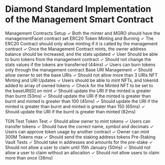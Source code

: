 # Diamond Standard Implementation of the Management Smart Contract

   Management Contracts Setup
      ✓ Both the minter and MGRO should have the managementFacet contract set
    ERC20 Token Minting and Burning
      ✓ The ERC20 Contract should only allow minting if it is called by the management contract
      ✓ Once the Management Contract mints, the owner address balance should be increased, and the stats updated
      ✓ User Should be able to burn tokens from the management contract
      ✓ Should not change the stats values if the tokens are transferred (44ms)
      ✓ Users can burn tokens only through the management contract
    Base URI Management
      ✓ Should allow owner to set the base URIs
      ✓ Should not allow more than 3 URIs
    NFT Minting and URI Updates
      ✓ Users should be able to mint NFTs, and tokenId added to array of owned tokens
      ✓ Check for the Minted NFT to be set to the baseURI[0] on mint
      ✓ Should update the URI if the minted is greater than burnt (53ms)
      ✓ Should update the URI if the minted is greater than burnt and minted is greater than 100 (45ms)
      ✓ Should update the URI if the minted is greater than burnt and minted is greater than 150 (65ms)
      ✓ Should update the URI if the burnt is greater than minted (82ms)

  TGN Test
    Token Test
      ✓ Should allow owner to mint tokens
      ✓ Users can transfer tokens
      ✓ Should have the correct name, symbol and decimals
      ✓ Users can approve token usage by another contract
      ✓ Owner can mint 300M Tokens max
      ✓ Should send the staking address tokens
    Pre-Staking Vault Tests
      ✓ Should take in addresses and amounts for the pre-stake
      ✓ Should not allow a user to claim until 15th January (50ms)
      ✓ Should not allow a user to claim without an allocation
      ✓ Should not allow users to claim more than once (38ms)
